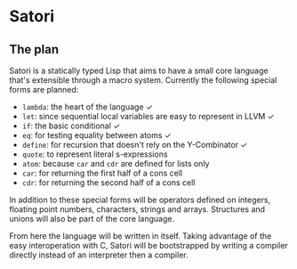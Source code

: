 # Satori

## The plan
Satori is a statically typed Lisp that aims to have a small core language that's
extensible through a macro system. Currently the following special forms are
planned:
* `lambda`: the heart of the language ✓
* `let`: since sequential local variables are easy to represent in LLVM ✓
* `if`: the basic conditional ✓
* `eq`: for testing equality between atoms ✓
* `define`: for recursion that doesn't rely on the Y-Combinator ✓
* `quote`: to represent literal s-expressions
* `atom`: because `car` and `cdr` are defined for lists only
* `car`: for returning the first half of a cons cell
* `cdr`: for returning the second half of a cons cell

In addition to these special forms will be operators defined on integers,
floating point numbers, characters, strings and arrays. Structures and unions
will also be part of the core language.

From here the language will be written in itself. Taking advantage of the easy
interoperation with C, Satori will be bootstrapped by writing a compiler
directly instead of an interpreter then a compiler.
